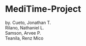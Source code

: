 # MediTime-Project
by. Cueto, Jonathan T.
    <br>Rilano, Nathaniel L.
    <br>Samson, Arvee P.
    <br>Teanila, Renz Mico
